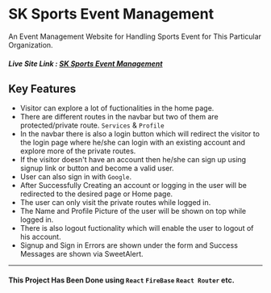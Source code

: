 # SK Sports Event Management

An Event Management Website for Handling Sports Event for This Particular Organization.


##### Live Site Link : [ SK Sports Event Management ](https://sk-sports-4a800.web.app/)

## Key Features 

- Visitor can explore a lot of fuctionalities in the home page.
- There are different routes in the navbar but two of them are protected/private route. `Services` & `Profile`
- In the navbar there is also a login button which will redirect the visitor to the login page where he/she can login with an existing account and explore more of the private routes.
- If the visitor doesn't have an account then he/she can sign up using signup link or button and become a valid user.
- User can also sign in with `Google`.
- After Successfully Creating an account or logging in the user will be redirected to the desired page or Home page.
- The user can only visit the private routes while logged in.
- The Name and Profile Picture of the user will be shown on top while logged in.
- There is also logout fuctionality which will enable the user to logout of his account.
- Signup and Sign in Errors are shown under the form and Success Messages are shown via SweetAlert.


***

#### This Project Has Been Done using `React` `FireBase` `React Router` etc.

